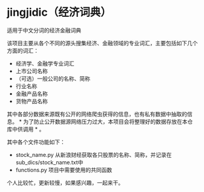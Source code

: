 # jingjidic（经济词典）
适用于中文分词的经济金融词典

该项目主要从各个不同的源头搜集经济、金融领域的专业词汇，主要包括如下几个方面的词汇：

* 经济学、金融学专业词汇
* 上市公司名称
* （可选）一般公司的名称、简称
* 行业名称
* 金融产品名称
* 货物产品名称

其中各部分数据来源既有公开的网络爬虫获得的信息，也有私有数据中抽取的信息。 * 为了防止公开数据源网络压力过大，本项目会将整理好的数据存放在本仓库中供调用 * 。

其中各个文件功能如下：

* stock_name.py 从新浪财经获取各只股票的名称、简称，并记录在sub_dics/stock_name.txt中
* functions.py  项目中需要使用的共同函数

个人比较忙，更新较慢，如果感兴趣，一起来干。